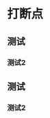 # 打断点

## 测试
### 测试2

## 测试
### 测试2

<!-- 
<code src="./App.tsx" />


```tsx mdx:preview

export default ()=>{

  return <div>dadsa</div>
}

``` -->
